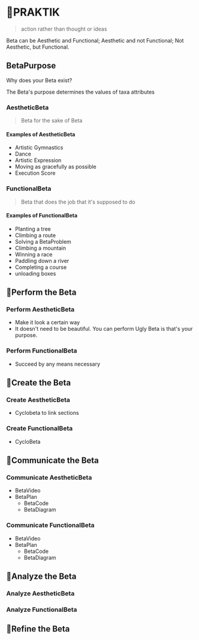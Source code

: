 # 🔷<beta>PRAKTIK</beta>

> action rather than thought or ideas

Beta can be Aesthetic and Functional; Aesthetic and not Functional; Not Aesthetic, but Functional.

## BetaPurpose

Why does your Beta exist?

The Beta's purpose determines the values of taxa attributes 

### AestheticBeta

> Beta for the sake of Beta

#### Examples of AestheticBeta

- Artistic Gymnastics
- Dance
- Artistic Expression
- Moving as gracefully as possible
- Execution Score

### FunctionalBeta

> Beta that does the job that it's supposed to do

#### Examples of FunctionalBeta

- Planting a tree
- Climbing a route
- Solving a BetaProblem
- Climbing a mountain
- Winning a race
- Paddling down a river
- Completing a course
- unloading boxes

## 🔷<beta></beta>Perform the Beta

### Perform AestheticBeta

- Make it look a certain way
- It doesn't need to be beautiful. You can perform Ugly Beta is that's your purpose.

### Perform FunctionalBeta

- Succeed by any means necessary

## 🔷<beta></beta>Create the Beta

### Create AestheticBeta

- Cyclobeta to link sections

### Create FunctionalBeta

- CycloBeta

## 🔷<beta></beta>Communicate the Beta

### Communicate AestheticBeta

- BetaVideo
- BetaPlan
    - BetaCode
    - BetaDiagram

### Communicate FunctionalBeta

- BetaVideo
- BetaPlan
    - BetaCode
    - BetaDiagram

## 🔷<beta></beta>Analyze the Beta

### Analyze AestheticBeta

### Analyze FunctionalBeta

## 🔷<beta></beta>Refine the Beta
